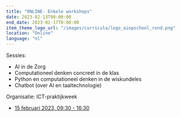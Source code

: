 ```yaml
---
title: "ONLINE- Enkele workshops"
date: 2023-02-13T00:00:00
end_date: 2023-02-17T0:00:00
item_theme_logo_url: "/images/curricula/logo_aiopschool_rond.png"
location: "Online"
language: "nl"
---
```


Sessies: 
* AI in de Zorg
* Computationeel denken concreet in de klas
* Python en computationeel denken in de wiskundeles
* Chatbot (over AI en taaltechnologie) 

Organisatie: ICT-praktijkweek

- [15 februari 2023, 09:30 - 16:30](https://www.ictdag.be/39)
